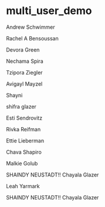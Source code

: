 # multi_user_demo

Andrew Schwimmer

Rachel A Bensoussan

Devora Green

Nechama Spira

Tzipora Ziegler

Avigayl Mayzel

Shayni

shifra glazer

Esti Sendrovitz

Rivka Reifman

Ettie Lieberman

Chava Shapiro


Malkie Golub

SHAINDY NEUSTADT!!
Chayala Glazer

Leah Yarmark

SHAINDY NEUSTADT!!
Chayala Glazer


